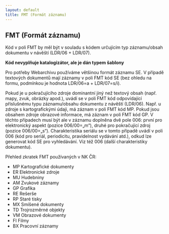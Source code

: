 ```yaml
---
layout: default
title: FMT (Formát záznamu)
---
```



## FMT (Formát záznamu)

Kód v poli FMT by měl být v souladu s kódem určujícím typ záznamu/obsah dokumentu v návěští (LDR/06 + LDR/07).

**Kód nevyplňuje katalogizátor, ale je dán typem šablony**

Pro potřeby Webarchivu používáme většinou formát záznamu SE. V případě textových dokumentů mají záznamy v poli FMT kód SE (bez ohledu na formu, podmínkou je hodnota LDR/06=a + LDR/07=s/i).

Pokud je u pokračujícího zdroje dominantní jiný než textový obsah (např. mapy, zvuk, obrázky apod.), uvádí se v poli FMT kód odpovídající příslušnému typu záznamu/obsahu dokumentu z návěští (LDR/06).  Např. u zdroje s kartografickými údaji, má záznam v poli FMT kód MP. Pokud jsou obsahem zdroje obrazové informace, má záznam v poli FMT kód GP. V těchto případech musí být ale v záznamu doplněna dvě pole 006:  první pro elektronický aspekt (pozice 006/00=„m“), druhé pro pokračující zdroj (pozice 006/00=„s“). Charakteristika seriálu se v tomto případě uvádí v poli 006 (kód pro seriál, periodicitu, pravidelnost vydávání atd.), odkud lze generovat kód SE pro vyhledávání. Viz též  006 (další charakteristiky dokumentu).

Přehled zkratek FMT používaných v NK ČR:

* MP    Kartografické dokumenty
* ER    Elektronické zdroje
* MU    Hudebniny
* AM    Zvukové záznamy
* GP    Grafika
* RE    Rešerše
* RP    Staré tisky
* MX    Smíšené dokumenty
* TD    Trojrozměrné objekty
* VM    Obrazové dokumenty
* FI    Filmy
* BX    Pracovní záznamy

